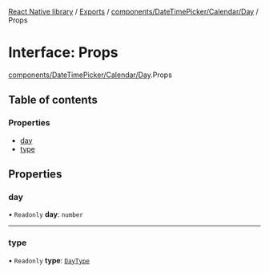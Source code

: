 [React Native library](../index.md) / [Exports](../modules.md) / [components/DateTimePicker/Calendar/Day](../modules/components_DateTimePicker_Calendar_Day.md) / Props

# Interface: Props

[components/DateTimePicker/Calendar/Day](../modules/components_DateTimePicker_Calendar_Day.md).Props

## Table of contents

### Properties

- [day](components_DateTimePicker_Calendar_Day.Props.md#day)
- [type](components_DateTimePicker_Calendar_Day.Props.md#type)

## Properties

### day

• `Readonly` **day**: `number`

___

### type

• `Readonly` **type**: [`DayType`](../enums/hooks_useCalendar.DayType.md)
